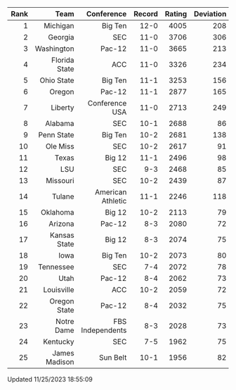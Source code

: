 | Rank  | Team                 | Conference           | Record   | Rating | Deviation |
| ---:  | ---:                 | ---:                 | ---:     | ---:   | ---:      |
| 1     | Michigan             | Big Ten              | 12-0     | 4005   | 208       |
| 2     | Georgia              | SEC                  | 11-0     | 3706   | 306       |
| 3     | Washington           | Pac-12               | 11-0     | 3665   | 213       |
| 4     | Florida State        | ACC                  | 11-0     | 3326   | 234       |
| 5     | Ohio State           | Big Ten              | 11-1     | 3253   | 156       |
| 6     | Oregon               | Pac-12               | 11-1     | 2877   | 165       |
| 7     | Liberty              | Conference USA       | 11-0     | 2713   | 249       |
| 8     | Alabama              | SEC                  | 10-1     | 2688   | 86        |
| 9     | Penn State           | Big Ten              | 10-2     | 2681   | 138       |
| 10    | Ole Miss             | SEC                  | 10-2     | 2617   | 91        |
| 11    | Texas                | Big 12               | 11-1     | 2496   | 98        |
| 12    | LSU                  | SEC                  | 9-3      | 2468   | 85        |
| 13    | Missouri             | SEC                  | 10-2     | 2439   | 87        |
| 14    | Tulane               | American Athletic    | 11-1     | 2246   | 118       |
| 15    | Oklahoma             | Big 12               | 10-2     | 2113   | 79        |
| 16    | Arizona              | Pac-12               | 8-3      | 2080   | 72        |
| 17    | Kansas State         | Big 12               | 8-3      | 2074   | 75        |
| 18    | Iowa                 | Big Ten              | 10-2     | 2073   | 80        |
| 19    | Tennessee            | SEC                  | 7-4      | 2072   | 78        |
| 20    | Utah                 | Pac-12               | 8-4      | 2062   | 73        |
| 21    | Louisville           | ACC                  | 10-2     | 2059   | 72        |
| 22    | Oregon State         | Pac-12               | 8-4      | 2032   | 75        |
| 23    | Notre Dame           | FBS Independents     | 8-3      | 2028   | 73        |
| 24    | Kentucky             | SEC                  | 7-5      | 1962   | 75        |
| 25    | James Madison        | Sun Belt             | 10-1     | 1956   | 82        |

Updated 11/25/2023 18:55:09

